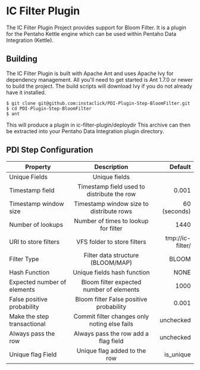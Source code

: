 IC Filter Plugin
=================

The IC Filter Plugin Project provides support for Bloom Filter. 
It is a plugin for the Pentaho Kettle engine which can be used within Pentaho Data Integration (Kettle).

Building
--------
The IC Filter Plugin is built with Apache Ant and uses Apache Ivy for dependency management. 
All you'll need to get started is Ant 1.7.0 or newer to build the project. 
The build scripts will download Ivy if you do not already have it installed.

    $ git clone git@github.com:instaclick/PDI-Plugin-Step-BloomFilter.git
    $ cd PDI-Plugin-Step-BloomFilter
    $ ant

This will produce a plugin in ic-filter-plugin/deploydir This archive can then be extracted into your Pentaho Data Integration plugin directory.



PDI Step Configuration
-----------------------

| Property                          | Description                                   | Default           |
| ----------------------------------|:---------------------------------------------:|------------------:|
| Unique Fields                     | Unique fields                                 |                   |
| Timestamp field                   | Timestamp field used to distribute the row    | 0.001             |
| Timestamp window size             | Timestamp window size to distribute rows      | 60 (seconds)      |
| Number of lookups                 | Number of times to lookup for filter          | 1440              |
| URI to store filters              | VFS folder to store filters                   | tmp://ic-filter/  |
| Filter Type                       | Filter data structure (BLOOM/MAP)             | BLOOM             |
| Hash Function                     | Unique fields hash function                   | NONE              |
| Expected number of elements       | Bloom filter expected number of elements      | 1000              |
| False positive probability        | Bloom filter False positive probability       | 0.001             |
| Make the step transactional       | Commit filter changes only noting else fails  | unchecked         |
| Always pass the row               | Always pass the row add a flag field          | unchecked         |
| Unique flag Field                 | Unique flag added to the row                  | is_unique         |
